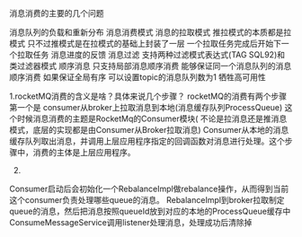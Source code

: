 消息消费的主要的几个问题

  消息队列的负载和重新分布
  消息消费模式
  消息的拉取模式
     推拉模式的本质都是拉模式 只不过推模式是在拉模式的基础上封装了一层 一个拉取任务完成后开始下一个拉取任务
  消息进度的反馈
  消息过滤
    支持两种过滤模式表达式(TAG SQL92)和类过滤器模式
  顺序消息
     只支持局部消息顺序消费 能够保证同一个消息队列的消息顺序消费 如果保证全局有序 可以设置topic的消息队列数为1 牺牲高可用性


1.rocketMQ消费的含义是啥？具体来说几个步骤？
rocketMQ的消费有两个步骤 第一个是 consumer从broker上拉取消息到本地(消息缓存队列ProcessQueue)
这个时候消息消费的主题是RocketMq的Consumer模块(  不论是拉消息还是推消息模式，底层的实现都是由Consumer从Broker拉取消息)
    Consumer从本地的消息缓存队列取出消息，并调用上层应用程序指定的回调函数对消息进行处理。这个步骤中，消费的主体是上层应用程序。
    
2.
Consumer启动后会初始化一个RebalanceImpl做rebalance操作，从而得到当前这个consumer负责处理哪些queue的消息。
RebalanceImpl到broker拉取制定queue的消息，然后把消息按照queueId放到对应的本地的ProcessQueue缓存中
ConsumeMessageService调用listener处理消息，处理成功后清除掉

